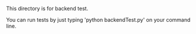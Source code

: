 This directory is for backend test.

You can run tests by just typing 'python backendTest.py' on your command line.
